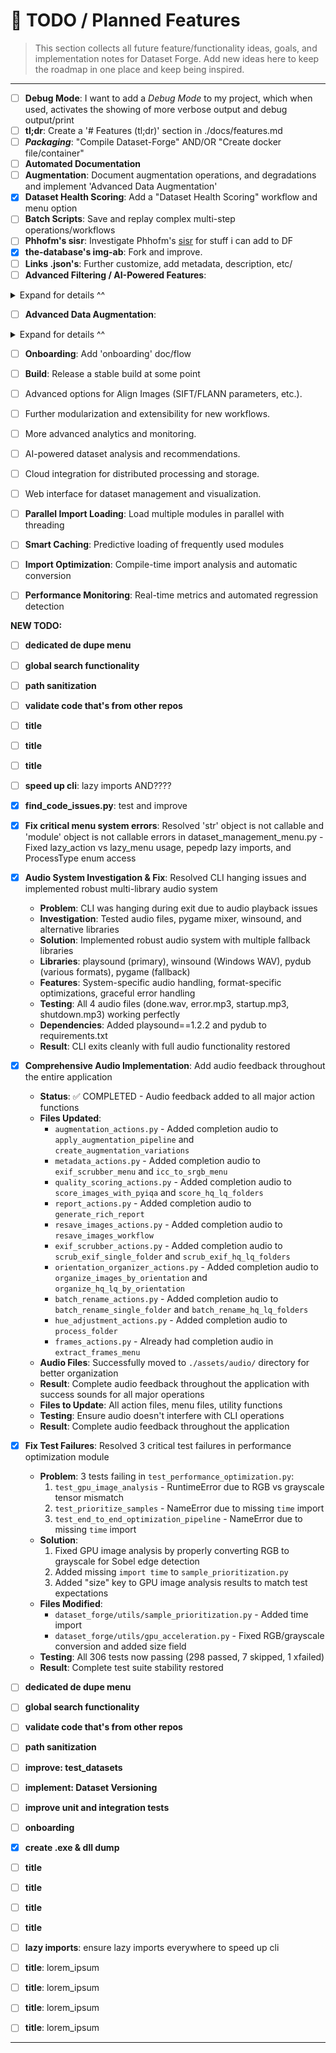 # 📝 TODO / Planned Features

> This section collects all future feature/functionality ideas, goals, and implementation notes for Dataset Forge. Add new ideas here to keep the roadmap in one place and keep being inspired.

---

- [ ] **Debug Mode**: I want to add a _Debug Mode_ to my project, which when used, activates the showing of more verbose output and debug output/print
- [ ] **tl;dr**: Create a '# Features (tl;dr)' section in ./docs/features.md
- [ ] **_Packaging_**: "Compile Dataset-Forge" AND/OR "Create docker file/container"
- [ ] **Automated Documentation**
- [ ] **Augmentation**: Document augmentation operations, and degradations and implement 'Advanced Data Augmentation'
- [x] **Dataset Health Scoring**: Add a "Dataset Health Scoring" workflow and menu option
- [ ] **Batch Scripts**: Save and replay complex multi-step operations/workflows
- [ ] **Phhofm's sisr**: Investigate Phhofm's [sisr](https://github.com/Phhofm/sisr) for stuff i can add to DF
- [x] **the-database's img-ab**: Fork and improve.
- [ ] **Links .json's**: Further customize, add metadata, description, etc/
- [ ] **Advanced Filtering / AI-Powered Features**:

<details>
<summary>Expand for details ^^</summary>

```
Semantic Filtering: Filter by image content/semantics
Style-Based Filtering: Filter by artistic style
Quality-Based Filtering: Advanced quality assessment filters
Custom Filter Plugins: User-defined filtering logic
Auto-Labeling: Automatic image labeling and classification
Style Transfer: Apply artistic styles to datasets
Content-Aware Cropping: Intelligent image cropping
```

</details>

- [ ] **Advanced Data Augmentation**:

<details>
<summary>Expand for details ^^</summary>

```
What: Expand the augmentation capabilities to include more complex, model-aware techniques.

Why: Your current augmentations are great for general image processing. Adding advanced techniques can significantly improve model generalization during training.

Suggestions:
- Compositional Augmentations: Integrate a library like Albumentations to create complex augmentation pipelines.
- Mixing Augmentations: Implement Mixup (linearly interpolating images and their labels) and CutMix (pasting a patch from one image onto another).
- GAN-based Augmentations: For advanced users, integrate with a pre-trained StyleGAN to generate synthetic data variations.

```

</details>

- [ ] **Onboarding**: Add 'onboarding' doc/flow
- [ ] **Build**: Release a stable build at some point

- [ ] Advanced options for Align Images (SIFT/FLANN parameters, etc.).
- [ ] Further modularization and extensibility for new workflows.
- [ ] More advanced analytics and monitoring.
- [ ] AI-powered dataset analysis and recommendations.
- [ ] Cloud integration for distributed processing and storage.
- [ ] Web interface for dataset management and visualization.
- [ ] **Parallel Import Loading**: Load multiple modules in parallel with threading
- [ ] **Smart Caching**: Predictive loading of frequently used modules
- [ ] **Import Optimization**: Compile-time import analysis and automatic conversion
- [ ] **Performance Monitoring**: Real-time metrics and automated regression detection

**NEW TODO:**

- [ ] **dedicated de dupe menu**
- [ ] **global search functionality**
- [ ] **path sanitization**

- [ ] **validate code that's from other repos**
- [ ] **title**
- [ ] **title**
- [ ] **title**
- [ ] **speed up cli**: lazy imports AND????
- [x] **find_code_issues.py**: test and improve
- [x] **Fix critical menu system errors**: Resolved 'str' object is not callable and 'module' object is not callable errors in dataset_management_menu.py - Fixed lazy_action vs lazy_menu usage, pepedp lazy imports, and ProcessType enum access
- [x] **Audio System Investigation & Fix**: Resolved CLI hanging issues and implemented robust multi-library audio system
  - **Problem**: CLI was hanging during exit due to audio playback issues
  - **Investigation**: Tested audio files, pygame mixer, winsound, and alternative libraries
  - **Solution**: Implemented robust audio system with multiple fallback libraries
  - **Libraries**: playsound (primary), winsound (Windows WAV), pydub (various formats), pygame (fallback)
  - **Features**: System-specific audio handling, format-specific optimizations, graceful error handling
  - **Testing**: All 4 audio files (done.wav, error.mp3, startup.mp3, shutdown.mp3) working perfectly
  - **Dependencies**: Added playsound==1.2.2 and pydub to requirements.txt
  - **Result**: CLI exits cleanly with full audio functionality restored
- [x] **Comprehensive Audio Implementation**: Add audio feedback throughout the entire application
  - **Status**: ✅ COMPLETED - Audio feedback added to all major action functions
  - **Files Updated**:
    - `augmentation_actions.py` - Added completion audio to `apply_augmentation_pipeline` and `create_augmentation_variations`
    - `metadata_actions.py` - Added completion audio to `exif_scrubber_menu` and `icc_to_srgb_menu`
    - `quality_scoring_actions.py` - Added completion audio to `score_images_with_pyiqa` and `score_hq_lq_folders`
    - `report_actions.py` - Added completion audio to `generate_rich_report`
    - `resave_images_actions.py` - Added completion audio to `resave_images_workflow`
    - `exif_scrubber_actions.py` - Added completion audio to `scrub_exif_single_folder` and `scrub_exif_hq_lq_folders`
    - `orientation_organizer_actions.py` - Added completion audio to `organize_images_by_orientation` and `organize_hq_lq_by_orientation`
    - `batch_rename_actions.py` - Added completion audio to `batch_rename_single_folder` and `batch_rename_hq_lq_folders`
    - `hue_adjustment_actions.py` - Added completion audio to `process_folder`
    - `frames_actions.py` - Already had completion audio in `extract_frames_menu`
  - **Audio Files**: Successfully moved to `./assets/audio/` directory for better organization
  - **Result**: Complete audio feedback throughout the application with success sounds for all major operations
  - **Files to Update**: All action files, menu files, utility functions
  - **Testing**: Ensure audio doesn't interfere with CLI operations
  - **Result**: Complete audio feedback throughout the application
- [x] **Fix Test Failures**: Resolved 3 critical test failures in performance optimization module
  - **Problem**: 3 tests failing in `test_performance_optimization.py`:
    1. `test_gpu_image_analysis` - RuntimeError due to RGB vs grayscale tensor mismatch
    2. `test_prioritize_samples` - NameError due to missing `time` import
    3. `test_end_to_end_optimization_pipeline` - NameError due to missing `time` import
  - **Solution**:
    1. Fixed GPU image analysis by properly converting RGB to grayscale for Sobel edge detection
    2. Added missing `import time` to `sample_prioritization.py`
    3. Added "size" key to GPU image analysis results to match test expectations
  - **Files Modified**:
    - `dataset_forge/utils/sample_prioritization.py` - Added time import
    - `dataset_forge/utils/gpu_acceleration.py` - Fixed RGB/grayscale conversion and added size field
  - **Testing**: All 306 tests now passing (298 passed, 7 skipped, 1 xfailed)
  - **Result**: Complete test suite stability restored





- [ ] **dedicated de dupe menu**
- [ ] **global search functionality**
- [ ] **validate code that's from other repos**
- [ ] **path sanitization**
- [ ] **improve: test_datasets**
- [ ] **implement: Dataset Versioning**
- [ ] **improve unit and integration tests**
- [ ] **onboarding**
- [x] **create .exe & dll dump**
- [ ] **title**
- [ ] **title**
- [ ] **title**
- [ ] **title**


- [ ] **lazy imports**: ensure lazy imports everywhere to speed up cli
- [ ] **title**: lorem_ipsum
- [ ] **title**: lorem_ipsum
- [ ] **title**: lorem_ipsum
- [ ] **title**: lorem_ipsum

---
